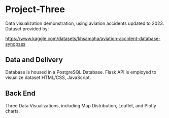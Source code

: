# Project-Three

Data visualization demonstration, using aviation accidents updated to 2023. Dataset provided by:

https://www.kaggle.com/datasets/khsamaha/aviation-accident-database-synopses

## Data and Delivery
Database is housed in a PostgreSQL Database.
Flask API is employed to visualize dataset HTML/CSS, JavaScript.

## Back End
Three Data Visualizations, including Map Distribution, Leaflet, and Plotly charts.
